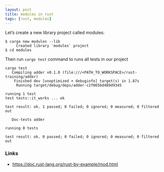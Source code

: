 ```yaml
---
layout: post
title: modules in rust
tags: [rust, modules]
---
```


Let’s create a new library project called modules:

```
$ cargo new modules --lib
     Created library `modules` project
$ cd modules
```

Then run `cargo test` command to runs all tests in our project

```
cargo test
   Compiling adder v0.1.0 (file:///<PATH_TO_WORKSPACE>/rust-training/adder)
    Finished dev [unoptimized + debuginfo] target(s) in 1.87s
     Running target/debug/deps/adder-c2f065bd489d9345

running 1 test
test tests::it_works ... ok

test result: ok. 1 passed; 0 failed; 0 ignored; 0 measured; 0 filtered out

   Doc-tests adder

running 0 tests

test result: ok. 0 passed; 0 failed; 0 ignored; 0 measured; 0 filtered out
```

### Links

- https://doc.rust-lang.org/rust-by-example/mod.html
